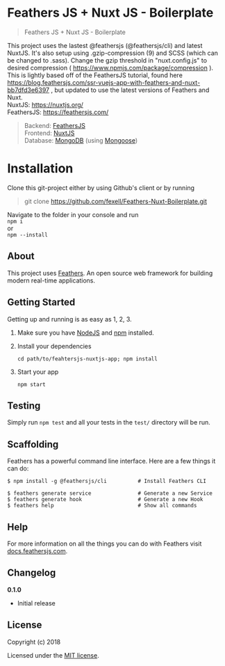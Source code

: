 # Feathers JS + Nuxt JS - Boilerplate

> Feathers JS + Nuxt JS - Boilerplate
  
This project uses the lastest @feathersjs (@feathersjs/cli) and latest NuxtJS. It's also setup using .gzip-compression (9) and SCSS (which can be changed to .sass). Change the gzip threshold in "nuxt.config.js" to desired compression ( https://www.npmjs.com/package/compression ). This is lightly based off of the FeathersJS tutorial, found here https://blog.feathersjs.com/ssr-vuejs-app-with-feathers-and-nuxt-bb7dfd3e6397 , but updated to use the latest versions of Feathers and Nuxt.  
NuxtJS: https://nuxtjs.org/  
FeathersJS: https://feathersjs.com/  
  
> Backend: [FeathersJS](https://feathersjs.com/)  
> Frontend: [NuxtJS](https://nuxtjs.org/)  
> Database: [MongoDB](https://www.mongodb.com/) (using [Mongoose](https://mongoosejs.com/))

# Installation
Clone this git-project either by using Github's client or by running  
> git clone https://github.com/fexell/Feathers-Nuxt-Boilerplate.git  
  
Navigate to the folder in your console and run  
`npm i`  
or  
`npm --install`

## About

This project uses [Feathers](http://feathersjs.com). An open source web framework for building modern real-time applications.

## Getting Started

Getting up and running is as easy as 1, 2, 3.

1. Make sure you have [NodeJS](https://nodejs.org/) and [npm](https://www.npmjs.com/) installed.
2. Install your dependencies

    ```
    cd path/to/feahtersjs-nuxtjs-app; npm install
    ```

3. Start your app

    ```
    npm start
    ```

## Testing

Simply run `npm test` and all your tests in the `test/` directory will be run.

## Scaffolding

Feathers has a powerful command line interface. Here are a few things it can do:

```
$ npm install -g @feathersjs/cli          # Install Feathers CLI

$ feathers generate service               # Generate a new Service
$ feathers generate hook                  # Generate a new Hook
$ feathers help                           # Show all commands
```

## Help

For more information on all the things you can do with Feathers visit [docs.feathersjs.com](http://docs.feathersjs.com).

## Changelog

__0.1.0__

- Initial release

## License

Copyright (c) 2018

Licensed under the [MIT license](LICENSE).
